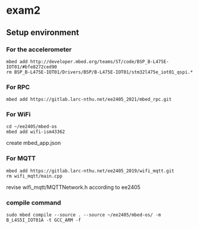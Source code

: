 # exam2
## Setup environment
### For the accelerometer
```
mbed add http://developer.mbed.org/teams/ST/code/BSP_B-L475E-IOT01/#bfe8272ced90
rm BSP_B-L475E-IOT01/Drivers/BSP/B-L475E-IOT01/stm32l475e_iot01_qspi.*
```
### For RPC
```
mbed add https://gitlab.larc-nthu.net/ee2405_2021/mbed_rpc.git
```
### For WiFi
```
cd ~/ee2405/mbed-os
mbed add wifi-ism43362
```
create mbed_app.json
### For MQTT
```
mbed add https://gitlab.larc-nthu.net/ee2405_2019/wifi_mqtt.git
rm wifi_mqtt/main.cpp
```
revise wifi_mqtt/MQTTNetwork.h according to ee2405
### compile command
```
sudo mbed compile --source . --source ~/ee2405/mbed-os/ -m B_L4S5I_IOT01A -t GCC_ARM -f
```
